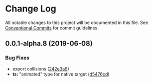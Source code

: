 # Change Log

All notable changes to this project will be documented in this file.
See [Conventional Commits](https://conventionalcommits.org) for commit guidelines.

## 0.0.1-alpha.8 (2019-06-08)

### Bug Fixes

- export collisions ([242e3a9](https://github.com/react-spring/react-spring/commit/242e3a9))
- **ts:** "animated" type for native target ([d5476cd](https://github.com/react-spring/react-spring/commit/d5476cd))
